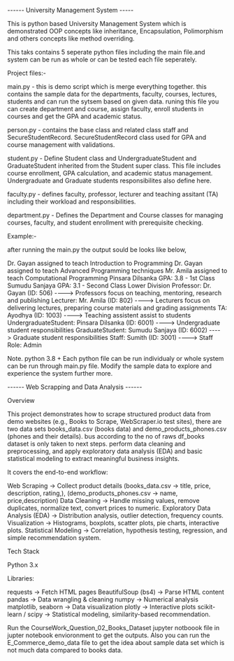  ------ University Management System -----

This is python based University Management System which is demonstrated OOP concepts like inheritance, Encapsulation, Polimorphism and others concepts like method overriding. 

This taks contains 5 seperate python files including the main file.and system can be run as whole or can be tested each file seperately. 

Project files:-

main.py - this is demo script which is merge everything together. this contains the sample data for the departments, faculty, courses, lectures, students and can run the sytsem based on given data. runing this file you can create department and course, assign faculty, enroll students in courses and get the GPA and academic status.

person.py - contains the base class and related class staff and SecureStudentRecord. SecureStudentRecord class used for GPA and course management with validations.

student.py - Define Student class and UndergraduateStudent and GraduateStudent inherited from the Student super class. This file includes course enrollment, GPA calculation, and academic status management. Undergraduate and Graduate students responsibilites also define here. 

faculty.py - defines faculty, professor, lecturer and teaching assitant (TA) including their workload and responsibilities. 

department.py - Defines the Department and Course classes for managing courses, faculty, and student enrollment with prerequisite checking.

Example:-

after running the main.py the output sould be looks like below,

Dr. Gayan assigned to teach Introduction to Programming
Dr. Gayan assigned to teach Advanced Programming techniques
Mr. Amila assigned to teach Computational Programming
Pinsara Dilsanka GPA: 3.8 - 1st Class
Sumudu Sanjaya GPA: 3.1 - Second Class Lower Division
Professor: Dr. Gayan (ID: 506) ----> Professors focus on teaching, mentoring, research and publishing
Lecturer: Mr. Amila (ID: 802) ----> Lecturers focus on delivering lectures, preparing course materials and grading assignments
TA: Ayodhya (ID: 1003) ----> Teaching assistent assist to students
UndergraduateStudent: Pinsara Dilsanka (ID: 6001) ----> Undergraduate student responsibilities
GraduateStudent: Sumudu Sanjaya (ID: 6002) ----> Graduate student responsibilities
Staff: Sumith (ID: 3001) ----> Staff Role: Admin

Note.
python 3.8 +
Each python file can be run individualy or whole system can be run through main.py file. 
Modify the sample data to explore and experience the system further more.


 ------ Web Scrapping and Data Analysis ------

Overview 

This project demonstrates how to scrape structured product data from demo websites (e.g., Books to Scrape, WebScraper.io test sites),
there are two data sets books_data.csv (books data) and demo_products_phones.csv (phones and their details). bus according to the no of raws df_books dataset is only taken to next steps.
perform data cleaning and preprocessing, and apply exploratory data analysis (EDA) and basic statistical modeling to extract meaningful business insights.

It covers the end-to-end workflow:

Web Scraping → Collect product details (books_data.csv → title, price, description, rating,), (demo_products_phones.csv → name, price,description)
Data Cleaning → Handle missing values, remove duplicates, normalize text, convert prices to numeric.
Exploratory Data Analysis (EDA) → Distribution analysis, outlier detection, frequency counts.
Visualization → Histograms, boxplots, scatter plots, pie charts, interactive plots.
Statistical Modeling → Correlation, hypothesis testing, regression, and simple recommendation system.

Tech Stack

Python 3.x

Libraries:

requests → Fetch HTML pages
BeautifulSoup (bs4) → Parse HTML content
pandas → Data wrangling & cleaning
numpy → Numerical analysis
matplotlib, seaborn → Data visualization
plotly → Interactive plots
scikit-learn / scipy → Statistical modeling, similarity-based recommendation.

Run the CourseWork_Question_02_Books_Dataset jupyter notboook file in jupter notebook envioronment to get the outputs. 
Also you can run the E_Commerce_demo_data file to get the idea about sample data set which is not much data compared to books data. 